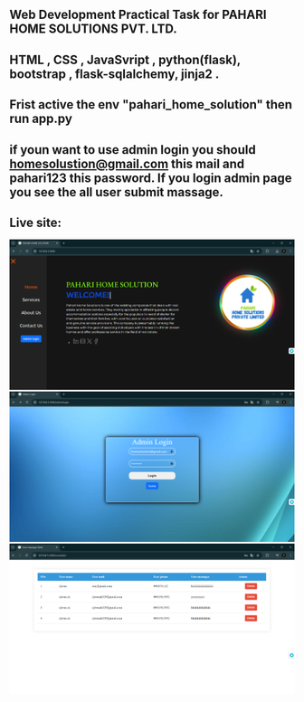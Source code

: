 ## Web Development Practical Task for PAHARI HOME SOLUTIONS PVT. LTD.

## HTML , CSS , JavaSvript , python(flask), bootstrap , flask-sqlalchemy, jinja2 .


## Frist active the env "pahari_home_solution" then run app.py 
## if youn want to use admin login you should homesolustion@gmail.com this mail and pahari123 this password. If you login admin page you see the all user submit massage.

## Live site:
<img src="static/webpic.png">
<img src="static/admin.png">
<img src="static/massage.png">